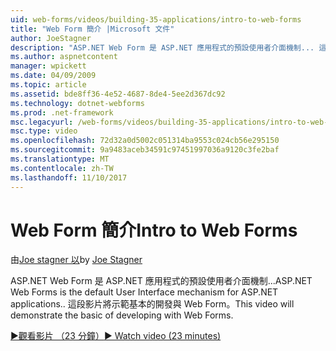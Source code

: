 ```yaml
---
uid: web-forms/videos/building-35-applications/intro-to-web-forms
title: "Web Form 簡介 |Microsoft 文件"
author: JoeStagner
description: "ASP.NET Web Form 是 ASP.NET 應用程式的預設使用者介面機制... 這段影片將示範基本的開發與 Web Form。"
ms.author: aspnetcontent
manager: wpickett
ms.date: 04/09/2009
ms.topic: article
ms.assetid: bde8ff36-4e52-4687-8de4-5ee2d367dc92
ms.technology: dotnet-webforms
ms.prod: .net-framework
msc.legacyurl: /web-forms/videos/building-35-applications/intro-to-web-forms
msc.type: video
ms.openlocfilehash: 72d32a0d5002c051314ba9553c024cb56e295150
ms.sourcegitcommit: 9a9483aceb34591c97451997036a9120c3fe2baf
ms.translationtype: MT
ms.contentlocale: zh-TW
ms.lasthandoff: 11/10/2017
---
```

<a name="intro-to-web-forms"></a><span data-ttu-id="a3fef-104">Web Form 簡介</span><span class="sxs-lookup"><span data-stu-id="a3fef-104">Intro to Web Forms</span></span>
====================
<span data-ttu-id="a3fef-105">由[Joe stagner 以](https://github.com/JoeStagner)</span><span class="sxs-lookup"><span data-stu-id="a3fef-105">by [Joe Stagner](https://github.com/JoeStagner)</span></span>

<span data-ttu-id="a3fef-106">ASP.NET Web Form 是 ASP.NET 應用程式的預設使用者介面機制...</span><span class="sxs-lookup"><span data-stu-id="a3fef-106">ASP.NET Web Forms is the default User Interface mechanism for ASP.NET applications..</span></span> <span data-ttu-id="a3fef-107">這段影片將示範基本的開發與 Web Form。</span><span class="sxs-lookup"><span data-stu-id="a3fef-107">This video will demonstrate the basic of developing with Web Forms.</span></span>

[<span data-ttu-id="a3fef-108">&#9654;觀看影片 （23 分鐘）</span><span class="sxs-lookup"><span data-stu-id="a3fef-108">&#9654; Watch video (23 minutes)</span></span>](https://channel9.msdn.com/Blogs/ASP-NET-Site-Videos/intro-to-web-forms)
